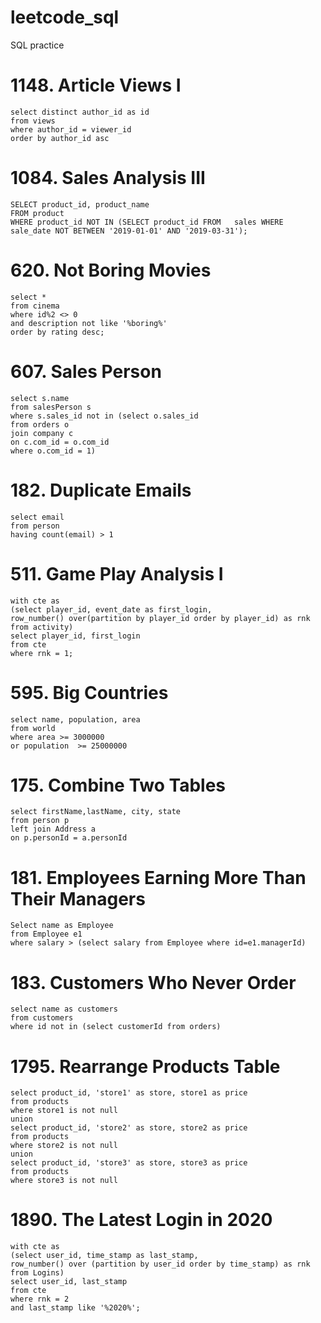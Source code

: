 # leetcode_sql
SQL practice
# 1148. Article Views I
```
select distinct author_id as id 
from views
where author_id = viewer_id
order by author_id asc
```
# 1084. Sales Analysis III
```
SELECT product_id, product_name 
FROM product 
WHERE product_id NOT IN (SELECT product_id FROM   sales WHERE  sale_date NOT BETWEEN '2019-01-01' AND '2019-03-31');
```
# 620. Not Boring Movies
```
select *
from cinema
where id%2 <> 0
and description not like '%boring%'
order by rating desc;
```
# 607. Sales Person
```
select s.name
from salesPerson s
where s.sales_id not in (select o.sales_id 
from orders o 
join company c
on c.com_id = o.com_id
where o.com_id = 1)
```
# 182. Duplicate Emails
```
select email 
from person
having count(email) > 1
```
# 511. Game Play Analysis I
```
with cte as 
(select player_id, event_date as first_login,
row_number() over(partition by player_id order by player_id) as rnk
from activity)
select player_id, first_login
from cte
where rnk = 1;
```
# 595. Big Countries
```
select name, population, area
from world
where area >= 3000000
or population  >= 25000000
```
# 175. Combine Two Tables
```
select firstName,lastName, city, state
from person p
left join Address a
on p.personId = a.personId
```
# 181. Employees Earning More Than Their Managers
```
Select name as Employee 
from Employee e1 
where salary > (select salary from Employee where id=e1.managerId)
```
# 183. Customers Who Never Order
```
select name as customers
from customers
where id not in (select customerId from orders)
```
# 1795. Rearrange Products Table
```
select product_id, 'store1' as store, store1 as price
from products
where store1 is not null
union
select product_id, 'store2' as store, store2 as price
from products
where store2 is not null
union
select product_id, 'store3' as store, store3 as price
from products
where store3 is not null
```
# 1890. The Latest Login in 2020
```
with cte as 
(select user_id, time_stamp as last_stamp,
row_number() over (partition by user_id order by time_stamp) as rnk
from Logins)
select user_id, last_stamp
from cte
where rnk = 2
and last_stamp like '%2020%';
```
